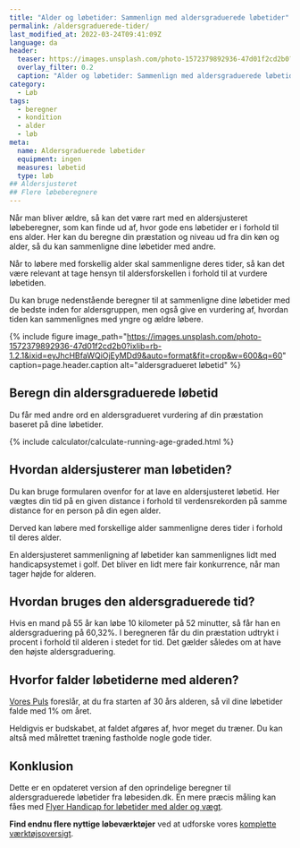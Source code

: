 ```yaml
---
title: "Alder og løbetider: Sammenlign med aldersgraduerede løbetider"
permalink: /aldersgraduerede-tider/
last_modified_at: 2022-03-24T09:41:09Z
language: da
header:
  teaser: https://images.unsplash.com/photo-1572379892936-47d01f2cd2b0?ixlib=rb-1.2.1&ixid=eyJhcHBfaWQiOjEyMDd9&auto=format&fit=crop&h=300&w=400&q=10
  overlay_filter: 0.2
  caption: "Alder og løbetider: Sammenlign med aldersgraduerede løbetider"
category:
  - Løb
tags:
  - beregner
  - kondition
  - alder
  - løb
meta:
  name: Aldersgraduerede løbetider
  equipment: ingen
  measures: løbetid
  type: løb
## Aldersjusteret
## Flere løbeberegnere
---
```


Når man bliver ældre, så kan det være rart med en aldersjusteret løbeberegner, som kan finde ud af, hvor gode ens løbetider er i forhold til ens alder. Her kan du beregne din præstation og niveau ud fra din køn og alder, så du kan sammenligne dine løbetider med andre.

Når to løbere med forskellig alder skal sammenligne deres tider, så kan det være relevant at tage hensyn til aldersforskellen i forhold til at vurdere løbetiden.

Du kan bruge nedenstående beregner til at sammenligne dine løbetider med de bedste inden for aldersgruppen, men også give en vurdering af, hvordan tiden kan sammenlignes med yngre og ældre løbere.

{% include figure image_path="https://images.unsplash.com/photo-1572379892936-47d01f2cd2b0?ixlib=rb-1.2.1&ixid=eyJhcHBfaWQiOjEyMDd9&auto=format&fit=crop&w=600&q=60" caption=page.header.caption alt="aldersgradueret løbetid" %}

## Beregn din aldersgraduerede løbetid

Du får med andre ord en aldersgradueret vurdering af din præstation baseret på dine løbetider.

{% include calculator/calculate-running-age-graded.html %}

## Hvordan aldersjusterer man løbetiden?

Du kan bruge formularen ovenfor for at lave en aldersjusteret løbetid. Her vægtes din tid på en given distance i forhold til verdensrekorden på samme distance for en person på din egen alder.

Derved kan løbere med forskellige alder sammenligne deres tider i forhold til deres alder.

En aldersjusteret sammenligning af løbetider kan sammenlignes lidt med handicapsystemet i golf. Det bliver en lidt mere fair konkurrence, når man tager højde for alderen.

## Hvordan bruges den aldersgraduerede tid?

Hvis en mand på 55 år kan løbe 10 kilometer på 52 minutter, så får han en aldersgraduering på 60,32%. I beregneren får du din præstation udtrykt i procent i forhold til alderen i stedet for tid. Det gælder således om at have den højste aldersgraduering.

## Hvorfor falder løbetiderne med alderen?

[Vores Puls](https://vorespuls.dk/loeb/artikler/alderen-taerer-paa-tiderne) foreslår, at du fra starten af 30 års alderen, så vil dine løbetider falde med 1% om året.

Heldigvis er budskabet, at faldet afgøres af, hvor meget du træner. Du kan altså med målrettet træning fastholde nogle gode tider.

## Konklusion

Dette er en opdateret version af den oprindelige beregner til aldersgraduerede løbetider fra løbesiden.dk. En mere præcis måling kan fåes med [Flyer Handicap for løbetider med alder og vægt](/flyer-handicap/).

**Find endnu flere nyttige løbeværktøjer** ved at udforske vores [komplette værktøjsoversigt](/loeb/vaerktoejer/).  
